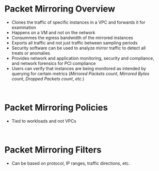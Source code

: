 # Packet Mirroring Overview

* Clones the traffic of specific instances in a VPC and forwards it for examination
* Happens on a VM and not on the network
* Consummes the egress bandwidth of the mirrored instances
* Exports all traffic and not just traffic between sampling periods
* Security software can be used to analyze mirror traffic to detect all treats or anomalies
* Provides network and application monitoring, security and compliance, and network forensics for PCI compliance
* Users can verify that instances are being monitored as intended by querying for certain metrics (*Mirrored Packets count*, *Mirrored Bytes count*, *Dropped Packets count*, *etc.*)

<br>

# Packet Mirroring Policies

* Tied to workloads and not VPCs

<br>

# Packet Mirroring Filters

* Can be based on protocol, IP ranges, traffic directions, etc.